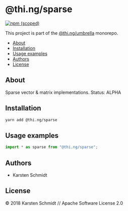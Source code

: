 # @thi.ng/sparse

[![npm (scoped)](https://img.shields.io/npm/v/@thi.ng/sparse.svg)](https://www.npmjs.com/package/@thi.ng/sparse)

This project is part of the
[@thi.ng/umbrella](https://github.com/thi-ng/umbrella/) monorepo.

<!-- TOC depthFrom:2 depthTo:3 -->

- [About](#about)
- [Installation](#installation)
- [Usage examples](#usage-examples)
- [Authors](#authors)
- [License](#license)

<!-- /TOC -->

## About

Sparse vector & matrix implementations. Status: ALPHA

## Installation

```bash
yarn add @thi.ng/sparse
```

## Usage examples

```ts
import * as sparse from "@thi.ng/sparse";

```

## Authors

- Karsten Schmidt

## License

&copy; 2018 Karsten Schmidt // Apache Software License 2.0